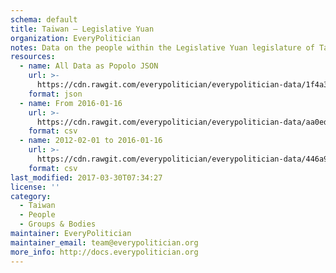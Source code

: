 ```yaml
---
schema: default
title: Taiwan — Legislative Yuan
organization: EveryPolitician
notes: Data on the people within the Legislative Yuan legislature of Taiwan.
resources:
  - name: All Data as Popolo JSON
    url: >-
      https://cdn.rawgit.com/everypolitician/everypolitician-data/1f4a38830faa901c5c2dbc5a0be095c88a5be824/data/Taiwan/Legislative_Yuan/ep-popolo-v1.0.json
    format: json
  - name: From 2016-01-16
    url: >-
      https://cdn.rawgit.com/everypolitician/everypolitician-data/aa0edea0fe7e8ce83fac174facf5c58bbe36dfcf/data/Taiwan/Legislative_Yuan/term-9.csv
    format: csv
  - name: 2012-02-01 to 2016-01-16
    url: >-
      https://cdn.rawgit.com/everypolitician/everypolitician-data/446a92ae221831e3d5ece1c8c3c84aa6eccc5b7d/data/Taiwan/Legislative_Yuan/term-8.csv
    format: csv
last_modified: 2017-03-30T07:34:27
license: ''
category:
  - Taiwan
  - People
  - Groups & Bodies
maintainer: EveryPolitician
maintainer_email: team@everypolitician.org
more_info: http://docs.everypolitician.org
---
```

